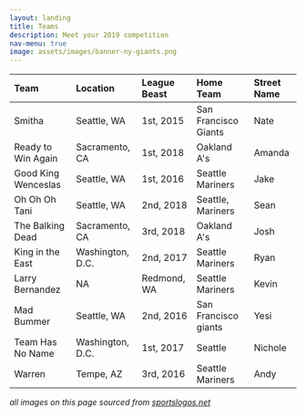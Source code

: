 ```yaml
---
layout: landing
title: Teams
description: Meet your 2019 competition
nav-menu: true
image: assets/images/banner-ny-giants.png
---
```

| Team | <a class="icon alt fa-map-marker"> Location </a> | <a class="icon alt fa-trophy"> League Beast</a> | <a class="icon alt fa-thumbs-o-up">Home Team</a> | <a class="icon alt fa-user"> Street Name </a> |
| :------------- | :------------- | :--------------| :--------------| :--------------|
| Smitha    | Seattle, WA       | 1st, 2015 | San Francisco Giants | Nate |
| Ready to Win Again| Sacramento, CA | 1st, 2018 | Oakland A's | Amanda |
| Good King Wenceslas | Seattle, WA | 1st, 2016 | Seattle Mariners | Jake |
| Oh Oh Oh Tani | Seattle, WA | 2nd, 2018 | Seattle, Mariners | Sean |
| The Balking Dead | Sacramento, CA | 3rd, 2018 | Oakland A's | Josh |
| King in the East |  Washington, D.C. |2nd, 2017 | Seattle Mariners | Ryan |
| Larry Bernandez | NA | Redmond, WA | Seattle Mariners | Kevin |
| Mad Bummer | Seattle, WA | 2nd, 2016 | San Francisco giants | Yesi |
| Team Has No Name | Washington, D.C. | 1st, 2017 | Seattle | Nichole |
| Warren | Tempe, AZ | 3rd, 2016 | Seattle Mariners | Andy |


_all images on this page sourced from [sportslogos.net](http://www.sportslogos.net/teams/list_by_year/42019/2019_MLB_Logos/)_
